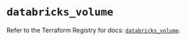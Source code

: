 # `databricks_volume`

Refer to the Terraform Registry for docs: [`databricks_volume`](https://registry.terraform.io/providers/databricks/databricks/1.36.0/docs/resources/volume).
